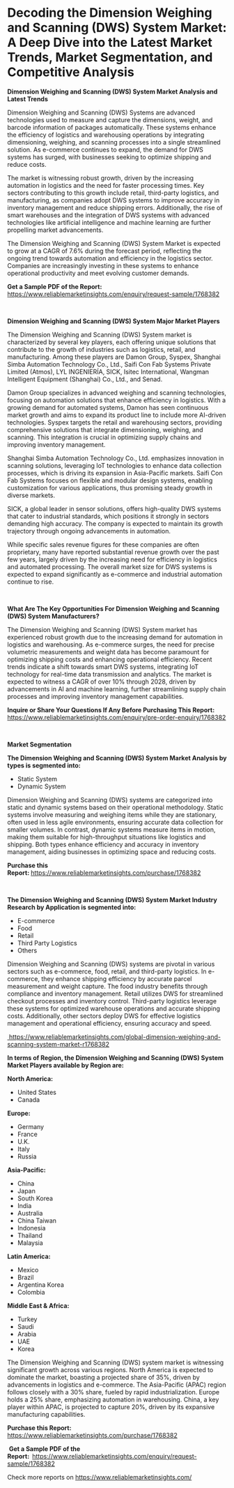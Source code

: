 <p><h1>Decoding the Dimension Weighing and Scanning (DWS) System Market: A Deep Dive into the Latest Market Trends, Market Segmentation, and Competitive Analysis</h1></p><p><strong>Dimension Weighing and Scanning (DWS) System Market Analysis and Latest Trends</strong></p>
<p><p>Dimension Weighing and Scanning (DWS) Systems are advanced technologies used to measure and capture the dimensions, weight, and barcode information of packages automatically. These systems enhance the efficiency of logistics and warehousing operations by integrating dimensioning, weighing, and scanning processes into a single streamlined solution. As e-commerce continues to expand, the demand for DWS systems has surged, with businesses seeking to optimize shipping and reduce costs.</p><p>The market is witnessing robust growth, driven by the increasing automation in logistics and the need for faster processing times. Key sectors contributing to this growth include retail, third-party logistics, and manufacturing, as companies adopt DWS systems to improve accuracy in inventory management and reduce shipping errors. Additionally, the rise of smart warehouses and the integration of DWS systems with advanced technologies like artificial intelligence and machine learning are further propelling market advancements.</p><p>The Dimension Weighing and Scanning (DWS) System Market is expected to grow at a CAGR of 7.6% during the forecast period, reflecting the ongoing trend towards automation and efficiency in the logistics sector. Companies are increasingly investing in these systems to enhance operational productivity and meet evolving customer demands.</p></p>
<p><strong>Get a Sample PDF of the Report:&nbsp;</strong> <a href="https://www.reliablemarketinsights.com/enquiry/request-sample/1768382?utm_campaign=1887&utm_medium=2&utm_source=Github&utm_content=ia&utm_term=27022025&utm_id=dimension-weighing-and-scanning-dws-system">https://www.reliablemarketinsights.com/enquiry/request-sample/1768382</a></p>
<p>&nbsp;</p>
<p><strong>Dimension Weighing and Scanning (DWS) System Major Market Players</strong></p>
<p><p>The Dimension Weighing and Scanning (DWS) System market is characterized by several key players, each offering unique solutions that contribute to the growth of industries such as logistics, retail, and manufacturing. Among these players are Damon Group, Syspex, Shanghai Simba Automation Technology Co., Ltd., Saifi Con Fab Systems Private Limited (Atmos), LYL INGENIERÍA, SICK, Isitec International, Wangman Intelligent Equipment (Shanghai) Co., Ltd., and Senad.</p><p>Damon Group specializes in advanced weighing and scanning technologies, focusing on automation solutions that enhance efficiency in logistics. With a growing demand for automated systems, Damon has seen continuous market growth and aims to expand its product line to include more AI-driven technologies. Syspex targets the retail and warehousing sectors, providing comprehensive solutions that integrate dimensioning, weighing, and scanning. This integration is crucial in optimizing supply chains and improving inventory management.</p><p>Shanghai Simba Automation Technology Co., Ltd. emphasizes innovation in scanning solutions, leveraging IoT technologies to enhance data collection processes, which is driving its expansion in Asia-Pacific markets. Saifi Con Fab Systems focuses on flexible and modular design systems, enabling customization for various applications, thus promising steady growth in diverse markets.</p><p>SICK, a global leader in sensor solutions, offers high-quality DWS systems that cater to industrial standards, which positions it strongly in sectors demanding high accuracy. The company is expected to maintain its growth trajectory through ongoing advancements in automation.</p><p>While specific sales revenue figures for these companies are often proprietary, many have reported substantial revenue growth over the past few years, largely driven by the increasing need for efficiency in logistics and automated processing. The overall market size for DWS systems is expected to expand significantly as e-commerce and industrial automation continue to rise.</p></p>
<p>&nbsp;</p>
<p><strong>What Are The Key Opportunities For Dimension Weighing and Scanning (DWS) System Manufacturers?</strong></p>
<p><p>The Dimension Weighing and Scanning (DWS) System market has experienced robust growth due to the increasing demand for automation in logistics and warehousing. As e-commerce surges, the need for precise volumetric measurements and weight data has become paramount for optimizing shipping costs and enhancing operational efficiency. Recent trends indicate a shift towards smart DWS systems, integrating IoT technology for real-time data transmission and analytics. The market is expected to witness a CAGR of over 10% through 2028, driven by advancements in AI and machine learning, further streamlining supply chain processes and improving inventory management capabilities.</p></p>
<p><strong>Inquire or Share Your Questions If Any Before Purchasing This Report:</strong> <a href="https://www.reliablemarketinsights.com/enquiry/pre-order-enquiry/1768382?utm_campaign=1887&utm_medium=2&utm_source=Github&utm_content=ia&utm_term=27022025&utm_id=dimension-weighing-and-scanning-dws-system">https://www.reliablemarketinsights.com/enquiry/pre-order-enquiry/1768382</a></p>
<p>&nbsp;</p>
<p><strong>Market Segmentation</strong></p>
<p><strong>The Dimension Weighing and Scanning (DWS) System Market Analysis by types is segmented into:</strong></p>
<p><ul><li>Static System</li><li>Dynamic System</li></ul></p>
<p><p>Dimension Weighing and Scanning (DWS) systems are categorized into static and dynamic systems based on their operational methodology. Static systems involve measuring and weighing items while they are stationary, often used in less agile environments, ensuring accurate data collection for smaller volumes. In contrast, dynamic systems measure items in motion, making them suitable for high-throughput situations like logistics and shipping. Both types enhance efficiency and accuracy in inventory management, aiding businesses in optimizing space and reducing costs.</p></p>
<p><strong>Purchase this Report:&nbsp;</strong><a href="https://www.reliablemarketinsights.com/purchase/1768382?utm_campaign=1887&utm_medium=2&utm_source=Github&utm_content=ia&utm_term=27022025&utm_id=dimension-weighing-and-scanning-dws-system">https://www.reliablemarketinsights.com/purchase/1768382</a></p>
<p>&nbsp;</p>
<p><strong>The Dimension Weighing and Scanning (DWS) System Market Industry Research by Application is segmented into:</strong></p>
<p><ul><li>E-commerce</li><li>Food</li><li>Retail</li><li>Third Party Logistics</li><li>Others</li></ul></p>
<p><p>Dimension Weighing and Scanning (DWS) systems are pivotal in various sectors such as e-commerce, food, retail, and third-party logistics. In e-commerce, they enhance shipping efficiency by accurate parcel measurement and weight capture. The food industry benefits through compliance and inventory management. Retail utilizes DWS for streamlined checkout processes and inventory control. Third-party logistics leverage these systems for optimized warehouse operations and accurate shipping costs. Additionally, other sectors deploy DWS for effective logistics management and operational efficiency, ensuring accuracy and speed.</p></p>
<p><a href="https://www.reliablemarketinsights.com/global-dimension-weighing-and-scanning-system-market-r1768382?utm_campaign=1887&utm_medium=2&utm_source=Github&utm_content=ia&utm_term=27022025&utm_id=dimension-weighing-and-scanning-dws-system">&nbsp;https://www.reliablemarketinsights.com/global-dimension-weighing-and-scanning-system-market-r1768382</a></p>
<p><strong>In terms of Region, the Dimension Weighing and Scanning (DWS) System Market Players available by Region are:</strong></p>
<p>
    <p> <strong> North America: </strong>
        <ul>
            <li>United States</li>
            <li>Canada</li>
        </ul>
        </p> 
    <p> <strong> Europe: </strong>
        <ul>
            <li>Germany</li>
            <li>France</li>
            <li>U.K.</li>
            <li>Italy</li>
            <li>Russia</li>
        </ul>
        </p> 
    <p> <strong> Asia-Pacific: </strong>
        <ul>
            <li>China</li>
            <li>Japan</li>
            <li>South Korea</li>
            <li>India</li>
            <li>Australia</li>
            <li>China Taiwan</li>
            <li>Indonesia</li>
            <li>Thailand</li>
            <li>Malaysia</li>
        </ul>
        </p> 
    <p> <strong> Latin America: </strong>
        <ul>
            <li>Mexico</li>
            <li>Brazil</li>
            <li>Argentina Korea</li>
            <li>Colombia</li>
        </ul>
        </p> 
    <p> <strong> Middle East & Africa: </strong>
        <ul>
            <li>Turkey</li>
            <li>Saudi</li>
            <li>Arabia</li>
            <li>UAE</li>
            <li>Korea</li>
        </ul>
    </p>
    </p>
<p><p>The Dimension Weighing and Scanning (DWS) system market is witnessing significant growth across various regions. North America is expected to dominate the market, boasting a projected share of 35%, driven by advancements in logistics and e-commerce. The Asia-Pacific (APAC) region follows closely with a 30% share, fueled by rapid industrialization. Europe holds a 25% share, emphasizing automation in warehousing. China, a key player within APAC, is projected to capture 20%, driven by its expansive manufacturing capabilities.</p></p>
<p><strong>Purchase this Report: </strong><a href="https://www.reliablemarketinsights.com/purchase/1768382?utm_campaign=1887&utm_medium=2&utm_source=Github&utm_content=ia&utm_term=27022025&utm_id=dimension-weighing-and-scanning-dws-system">https://www.reliablemarketinsights.com/purchase/1768382</a></p>
<p>&nbsp;<strong>Get a Sample PDF of the Report:&nbsp;&nbsp;</strong><a href="https://www.reliablemarketinsights.com/enquiry/request-sample/1768382?utm_campaign=1887&utm_medium=2&utm_source=Github&utm_content=ia&utm_term=27022025&utm_id=dimension-weighing-and-scanning-dws-system">https://www.reliablemarketinsights.com/enquiry/request-sample/1768382</a></p>
<p><strong></strong></p>
<p>Check more reports on <a href="https://www.reliablemarketinsights.com/?utm_campaign=1887&utm_medium=2&utm_source=Github&utm_content=ia&utm_term=27022025&utm_id=dimension-weighing-and-scanning-dws-system">https://www.reliablemarketinsights.com/</a></p>